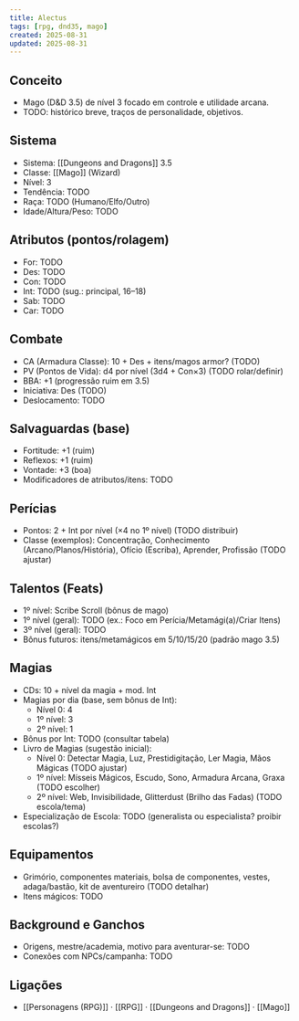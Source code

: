 ```yaml
---
title: Alectus
tags: [rpg, dnd35, mago]
created: 2025-08-31
updated: 2025-08-31
---
```


## Conceito
- Mago (D&D 3.5) de nível 3 focado em controle e utilidade arcana.
- TODO: histórico breve, traços de personalidade, objetivos.

## Sistema
- Sistema: [[Dungeons and Dragons]] 3.5
- Classe: [[Mago]] (Wizard)
- Nível: 3
- Tendência: TODO
- Raça: TODO (Humano/Elfo/Outro)
- Idade/Altura/Peso: TODO

## Atributos (pontos/rolagem)
- For: TODO
- Des: TODO
- Con: TODO
- Int: TODO (sug.: principal, 16–18)
- Sab: TODO
- Car: TODO

## Combate
- CA (Armadura Classe): 10 + Des + itens/magos armor? (TODO)
- PV (Pontos de Vida): d4 por nível (3d4 + Con×3) (TODO rolar/definir)
- BBA: +1 (progressão ruim em 3.5)
- Iniciativa: Des (TODO)
- Deslocamento: TODO

## Salvaguardas (base)
- Fortitude: +1 (ruim)
- Reflexos: +1 (ruim)
- Vontade: +3 (boa)
- Modificadores de atributos/itens: TODO

## Perícias
- Pontos: 2 + Int por nível (×4 no 1º nível) (TODO distribuir)
- Classe (exemplos): Concentração, Conhecimento (Arcano/Planos/História), Ofício (Escriba), Aprender, Profissão (TODO ajustar)

## Talentos (Feats)
- 1º nível: Scribe Scroll (bônus de mago)
- 1º nível (geral): TODO (ex.: Foco em Perícia/Metamági(a)/Criar Itens)
- 3º nível (geral): TODO
- Bônus futuros: itens/metamágicos em 5/10/15/20 (padrão mago 3.5)

## Magias
- CDs: 10 + nível da magia + mod. Int
- Magias por dia (base, sem bônus de Int):
  - Nível 0: 4
  - 1º nível: 3
  - 2º nível: 1
- Bônus por Int: TODO (consultar tabela)
- Livro de Magias (sugestão inicial):
  - Nível 0: Detectar Magia, Luz, Prestidigitação, Ler Magia, Mãos Mágicas (TODO ajustar)
  - 1º nível: Mísseis Mágicos, Escudo, Sono, Armadura Arcana, Graxa (TODO escolher)
  - 2º nível: Web, Invisibilidade, Glitterdust (Brilho das Fadas) (TODO escola/tema)
- Especialização de Escola: TODO (generalista ou especialista? proibir escolas?)

## Equipamentos
- Grimório, componentes materiais, bolsa de componentes, vestes, adaga/bastão, kit de aventureiro (TODO detalhar)
- Itens mágicos: TODO

## Background e Ganchos
- Origens, mestre/academia, motivo para aventurar-se: TODO
- Conexões com NPCs/campanha: TODO

## Ligações
- [[Personagens (RPG)]] · [[RPG]] · [[Dungeons and Dragons]] · [[Mago]]

